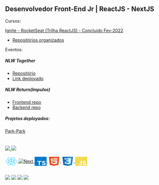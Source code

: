 ## Desenvolvedor Front-End Jr | ReactJS - NextJS

Cursos:

[Ignite - RocketSeat (Trilha ReactJS) - Concluido Fev-2022](https://github.com/WeslleySOR/WeslleySOR/blob/main/all-markdowns/courses/ignite/react-js/react-js.md)

- [Repositórios organizados](https://github.com/WeslleySOR/WeslleySOR/blob/main/all-markdowns/courses/ignite/react-js/repositories.md)

Eventos:

##### NLW Together
- [Repositório](https://github.com/WeslleySOR/NLWTogether-letmeask)
- [Link deployado](https://letmeask-12555.web.app/)

##### NLW Return(Impulse)
- [Frontend repo](https://github.com/WeslleySOR/nlw-return-mission-impulse)
- [Backend repo](https://github.com/WeslleySOR/nlw-return-mission-impulse-back-end)

##### Projetos deployados:

[Park-Park](https://github.com/WeslleySOR/WeslleySOR/blob/main/all-markdowns/park-park.md)

#

<div>
  <a href="https://github.com/WeslleySOR">
  <img height="180em" src="https://github-readme-stats.vercel.app/api?username=WeslleySOR&show_icons=true&theme=dark&include_all_commits=true&count_private=true"/>
  <img height="180em" src="https://github-readme-stats.vercel.app/api/top-langs/?username=WeslleySOR&layout=compact&langs_count=7&theme=dark"/>
</div>
<div style="display: inline_block"><br>
  <img align="center" alt="React" height="30" width="40" src="https://raw.githubusercontent.com/devicons/devicon/master/icons/react/react-original.svg">
  <img align="center" alt="Next" height="30" width="40" src="https://cdn.jsdelivr.net/gh/devicons/devicon/icons/nextjs/nextjs-original.svg" />
  <img align="center" alt="Ts" height="30" width="40" src="https://raw.githubusercontent.com/devicons/devicon/master/icons/typescript/typescript-plain.svg">
  <img align="center" alt="HTML" height="30" width="40" src="https://raw.githubusercontent.com/devicons/devicon/master/icons/html5/html5-original.svg">
  <img align="center" alt="CSS" height="30" width="40" src="https://raw.githubusercontent.com/devicons/devicon/master/icons/css3/css3-original.svg">
  <img align="center" alt="Js" height="30" width="40" src="https://raw.githubusercontent.com/devicons/devicon/master/icons/javascript/javascript-plain.svg">
</div>
  
##
 
<div> 
  <a href="https://www.facebook.com/weslley.sor/" target="_blank"><img src="https://img.shields.io/badge/Facebook-1877F2?style=for-the-badge&logo=facebook&logoColor=white" target="_blank"></a>  
  <a href = "mailto:weslleywruas@gmail.com"><img src="https://img.shields.io/badge/-Gmail-%23333?style=for-the-badge&logo=gmail&logoColor=white" target="_blank"></a>  
  <a href="https://www.linkedin.com/in/weslleyruas/" target="_blank"><img src="https://img.shields.io/badge/-LinkedIn-%230077B5?style=for-the-badge&logo=linkedin&logoColor=white" target="_blank"></a>
  <a href="https://wa.me/5524998547770" target="_blank"><img src="https://img.shields.io/badge/WhatsApp-25D366?style=for-the-badge&logo=whatsapp&logoColor=white" target="_blank"></a> 
</div>
